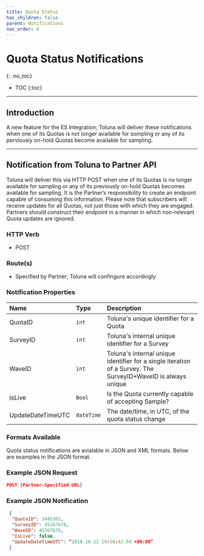 ```yaml
---
title: Quota Status
has_children: false
parent: Notifications
nav_order: 4
---
```


# Quota Status Notifications
{: .no_toc}

* TOC
{:toc}

---

## Introduction

A new feature for the ES Integration, Toluna will deliver these notifications when one of its Quotas is not longer available for sompling or any of its perviously on-hold Quotas become available for sampling. 

---

## Notification from Toluna to Partner API

Toluna will deliver this via HTTP POST when one of its Quotas is no longer available for sampling or any of its previously on-hold Quotas becomes available for sampling. It is the Partner’s responsibility to create an endpoint capable of consuming this information. Please note that subscribers will receive updates for all Quotas, not just those with which they are engaged. Partners should construct their endpoint in a manner in which non-relevant Quota updates are ignored.

### HTTP Verb

- POST

### Route(s)

- Specified by Partner; Toluna will confingure accordingly

### Notification Properties

| Name | Type | Description |
| :--- | :--- | :--- |
| QuotaID | ```int``` | Toluna's unique identifier for a Quota |
| SurveyID | ```int``` | Toluna's internal unique identifier for a Survey |
| WaveID | ```int``` | Toluna's internal unique identifier for a single iteration of a Survey. The SurveyID+WaveID is always unique |
| IsLive | ```Bool``` | Is the Quota currently capable of accepting Sample? |
| UpdateDateTimeUTC | ```dateTime``` | The date/time, in UTC, of the quota status change |

### Formats Available

Quota status notifications are avialable in JSON and XML formats. Below are examples in the JSON format.

### Example JSON Request
```json
POST {Partner-Specified URL}
```

### Example JSON Notification
```json
 {
  "QuotaID": 3445365,
  "SurveyID": 45367678,
  "WaveID": 45367678,
  "IsLive": false,
  "UpdateDateTimeUTC": “2018-10-22 19:58:42.99 +00:00“
 }
```

